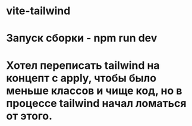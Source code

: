 # vite-tailwind

# Запуск сборки - npm run dev
# Хотел переписать tailwind на концепт с apply, чтобы было меньше классов и чище код, но в процессе tailwind начал ломаться от этого.

